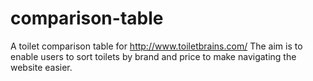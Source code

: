# comparison-table
A toilet comparison table for http://www.toiletbrains.com/
The aim is to enable users to sort toilets by brand and price to make navigating the website easier.
